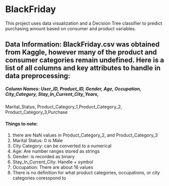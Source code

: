 # BlackFriday
This project uses data visualization and a Decision Tree classifier to predict purchasing amount based on consumer and product variables.

## Data Information: BlackFriday.csv was obtained from Kaggle, however many of the product and consumer categories remain undefined. Here is a list of all columns and key attributes to handle in data preprocessing: 


##### Column Names: User_ID, Product_ID, Gender, Age, Occupation, City_Category, Stay_In_Current_City_Years,
Marital_Status, Product_Category_1,Product_Category_2, Product_Category_3,Purchase

#### Things to note: 
1. there are NaN values in Product_Category_2, and Product_Category_3
2. Marital Status: 0 is Male
3. City Category: can be converted to a numerical
4. Age: Are number ranges stored as strings
5. Gender: is recorded as binary
6. Stay_In_Current_City: Handle + symbol
7. Occupation: There are about 16 values
8. There is no definition for what product categories, occupations, or city categories coresspond to
     
